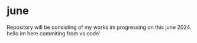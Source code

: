 # june
Repository will be consisting of my works im progressing on this june 2024.
hello im here commiting from vs code'
